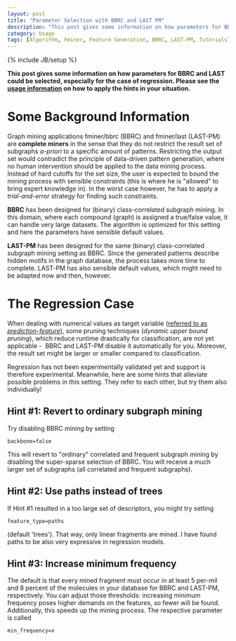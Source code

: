 ```yaml
---
layout: post
title: "Parameter Selection with BBRC and LAST PM"
description: "This post gives some information on how parameters for BBRC and LAST could be selected, especially for the case of regression. Please see the [usage information](/algorithm/2012/05/02/bbrc-and-last-pm-usage) on how to apply the hints in your situation."
category: Usage
tags: [Algorithm, Fminer, Feature Generation, BBRC, LAST-PM, Tutorials]
---
```


{% include JB/setup %}

**This post gives some information on how parameters for BBRC and LAST could be selected, especially for the case of regression. Please see the [usage information](/algorithm/2012/05/02/bbrc-and-last-pm-usage) on how to apply the hints in your situation.**


# Some Background Information


Graph mining applications fminer/bbrc (BBRC) and fminer/last (LAST-PM) are **complete miners** in the sense that they do not restrict the result set of subgraphs _a-priori_ to a specific amount of patterns. Restricting the output set would contradict the principle of data-driven pattern generation, where no human intervention should be applied to the data mining process.
Instead of hard cutoffs for the set size, the user is expected to bound the mining process with sensible constraints (this is where he is "allowed" to bring expert knowledge in). In the worst case however, he has to apply a _trial-and-error_ strategy for finding such constraints.

**BBRC** has been designed for (binary) class-correlated subgraph mining. In this domain, where each compound (graph) is assigned a true/false value, it can handle very large datasets. The algorithm is optimized for this setting and here the parameters have sensible default values.

**LAST-PM** has been designed for the same (binary) class-correlated subgraph mining setting as BBRC. Since the generated patterns describe hidden motifs in the graph database, the process takes more time to complete. LAST-PM has also sensible default values, which might need to be adapted now and then, however.


# The Regression Case


When dealing with numerical values as target variable ([referred to as _prediction-feature_](/algorithm/2012/05/02/bbrc-and-last-pm-usage)), some pruning techniques (_dynamic upper bound pruning_), which reduce runtime drastically for classification, are not yet applicable -  BBRC and LAST-PM disable it automatically for you. Moreover, the result set might be larger or smaller compared to classification.

Regression has not been experimentally validated yet and support is therefore experimental. Meanwhile, here are some hints that alleviate possible problems in this setting. They refer to each other, but try them also individually!


## Hint #1: Revert to ordinary subgraph mining


Try disabling BBRC mining by setting


    
    
    backbone=false
    



This will revert to "ordinary" correlated and frequent subgraph mining by disabling the super-sparse selection of BBRC. You will receive a much larger set of subgraphs (all correlated and frequent subgraphs).


## Hint #2: Use paths instead of trees


If Hint #1 resulted in a too large set of descriptors, you might try setting


    
    
    feature_type=paths
    



(default 'trees'). That way, only linear fragments are mined. I have found paths to be also very expressive in regression models.


## Hint #3: Increase minimum frequency


The default is that every mined fragment must occur in at least 5 per-mil and 8 percent of the molecules in your database for BBRC and LAST-PM, respectively. You can adjust those thresholds: increasing minimum frequency poses higher demands on the features, so fewer will be found. Additionally, this speeds up the mining process. The respective parameter is called


    
    
    min_frequency=x
    


